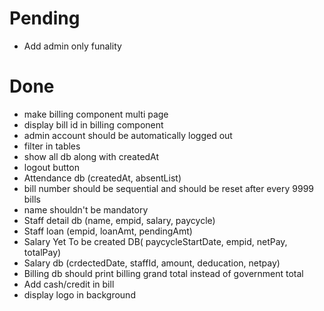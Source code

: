 # Pending
- Add admin only funality

# Done
- make billing component multi page
- display bill id in billing component
- admin account should be automatically logged out
- filter in tables
- show all db along with createdAt 
- logout button
- Attendance db (createdAt, absentList)
- bill number should be sequential and should be reset after every 9999 bills
- name shouldn't be mandatory
- Staff detail db (name, empid, salary, paycycle)
- Staff loan (empid, loanAmt, pendingAmt)
- Salary Yet To be created DB( paycycleStartDate, empid, netPay, totalPay)
- Salary db (crdectedDate, staffId, amount, deducation, netpay)
- Billing db should print billing grand total instead of government total
- Add cash/credit in bill
- display logo in background
